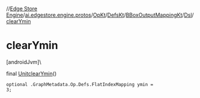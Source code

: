 //[Edge Store Engine](../../../../../../index.md)/[ai.edgestore.engine.protos](../../../../index.md)/[OpKt](../../../index.md)/[DefsKt](../../index.md)/[BBoxOutputMappingKt](../index.md)/[Dsl](index.md)/[clearYmin](clear-ymin.md)

# clearYmin

[androidJvm]\

final [Unit](https://kotlinlang.org/api/latest/jvm/stdlib/kotlin/-unit/index.html)[clearYmin](clear-ymin.md)()

<code>optional .GraphMetadata.Op.Defs.FlatIndexMapping ymin = 3;</code>
